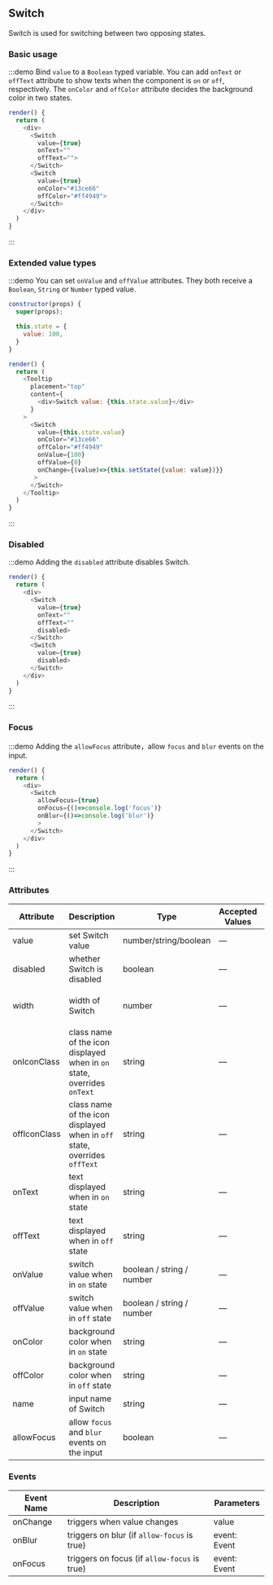## Switch

Switch is used for switching between two opposing states.

### Basic usage

:::demo Bind `value` to a `Boolean` typed variable. You can add `onText` or `offText` attribute to show texts when the component is `on` or `off`, respectively. The `onColor` and `offColor` attribute decides the background color in two states.

```js
render() {
  return (
    <div>
      <Switch
        value={true}
        onText=""
        offText="">
      </Switch>
      <Switch
        value={true}
        onColor="#13ce66"
        offColor="#ff4949">
      </Switch>
    </div>
  )
}
```
:::

### Extended value types

:::demo You can set `onValue` and `offValue` attributes. They both receive a `Boolean`, `String` or `Number` typed value.

```js
constructor(props) {
  super(props);

  this.state = {
    value: 100,
  }
}

render() {
  return (
    <Tooltip
      placement="top"
      content={
        <div>Switch value: {this.state.value}</div>
      }
    >
      <Switch
        value={this.state.value}
        onColor="#13ce66"
        offColor="#ff4949"
        onValue={100}
        offValue={0}
        onChange={(value)=>{this.setState({value: value})}}
       >
      </Switch>
    </Tooltip>
  )
}
```
:::

### Disabled

:::demo Adding the `disabled` attribute disables Switch.

```js
render() {
  return (
    <div>
      <Switch
        value={true}
        onText=""
        offText=""
        disabled>
      </Switch>
      <Switch
        value={true}
        disabled>
      </Switch>
    </div>
  )
}
```
:::

### Focus

:::demo Adding the `allowFocus` attribute，allow `focus` and `blur` events on the input.

```js
render() {
  return (
    <div>
      <Switch
        allowFocus={true}
        onFocus={()=>console.log('focus')}
        onBlur={()=>console.log('blur')}
        >
      </Switch>
    </div>
  )
}
```
:::

### Attributes

| Attribute      | Description    | Type      | Accepted Values     | Default   |
|---------- |-------- |---------- |-------------  |-------- |
| value  | set Switch value    | number/string/boolean   | — | true   |
| disabled  | whether Switch is disabled    | boolean   | — | false   |
| width  | width of Switch    | number   | — | 58（with text）/ 46（no text） |
| onIconClass  | class name of the icon displayed when in `on` state, overrides `onText`| string   | — | — |
| offIconClass  | class name of the icon displayed when in `off` state, overrides `offText` | string   | — | — |
| onText  | text displayed when in `on` state  | string   | — | ON |
| offText  | text displayed when in `off` state    | string   | — | OFF |
| onValue  | switch value when in `on` state    | boolean / string / number | — | true |
| offValue  | switch value when in `off` state    | boolean / string / number | — | false |
| onColor  | background color when in `on` state   | string   | — | #20A0FF |
| offColor  |background color when in `off` state  | string   | — | #C0CCDA |
| name  | input name of Switch   | string   | — | — |
| allowFocus | allow `focus` and `blur` events on the input | boolean | — | false |

### Events
| Event Name      | Description    | Parameters      |
|---------- |-------- |---------- |
| onChange  | triggers when value changes  | value |
| onBlur  | triggers on blur (if `allow-focus` is true) | event: Event |
| onFocus  | triggers on focus (if `allow-focus` is true) | event: Event |
